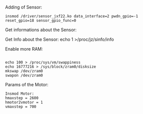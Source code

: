 Adding of Sensor:
```
insmod /driver/sensor_jxf22.ko data_interface=2 pwdn_gpio=-1 reset_gpio=18 sensor_gpio_func=0
```


Get informations about the Sensor:

Get Info about the Sensor:
echo 1 >/proc/jz/sinfo/info


Enable more RAM:
```

echo 100 > /proc/sys/vm/swappiness
echo 16777216 > /sys/block/zram0/disksize
mkswap /dev/zram0
swapon /dev/zram0

```

Params of the Motor:
```
Insmod Motor:
hmaxstep = 2600
hmotor2vmotor = 1
vmaxstep = 700
```

